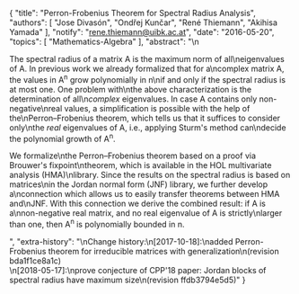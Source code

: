 {
    "title": "Perron-Frobenius Theorem for Spectral Radius Analysis",
    "authors": [
        "Jose Divasón",
        "Ondřej Kunčar",
        "René Thiemann",
        "Akihisa Yamada"
    ],
    "notify": "rene.thiemann@uibk.ac.at",
    "date": "2016-05-20",
    "topics": [
        "Mathematics-Algebra"
    ],
    "abstract": "\n<p>The spectral radius of a matrix A is the maximum norm of all\neigenvalues of A. In previous work we already formalized that for a\ncomplex matrix A, the values in A<sup>n</sup> grow polynomially in n\nif and only if the spectral radius is at most one. One problem with\nthe above characterization is the determination of all\n<em>complex</em> eigenvalues. In case A contains only non-negative\nreal values, a simplification is possible with the help of the\nPerron&ndash;Frobenius theorem, which tells us that it suffices to consider only\nthe <em>real</em> eigenvalues of A, i.e., applying Sturm's method can\ndecide the polynomial growth of A<sup>n</sup>. </p><p> We formalize\nthe Perron&ndash;Frobenius theorem based on a proof via Brouwer's fixpoint\ntheorem, which is available in the HOL multivariate analysis (HMA)\nlibrary. Since the results on the spectral radius is based on matrices\nin the Jordan normal form (JNF) library, we further develop a\nconnection which allows us to easily transfer theorems between HMA and\nJNF. With this connection we derive the combined result: if A is a\nnon-negative real matrix, and no real eigenvalue of A is strictly\nlarger than one, then A<sup>n</sup> is polynomially bounded in n. </p>",
    "extra-history": "\nChange history:\n[2017-10-18]:\nadded Perron-Frobenius theorem for irreducible matrices with generalization\n(revision bda1f1ce8a1c)<br/>\n[2018-05-17]:\nprove conjecture of CPP'18 paper: Jordan blocks of spectral radius have maximum size\n(revision ffdb3794e5d5)"
}
